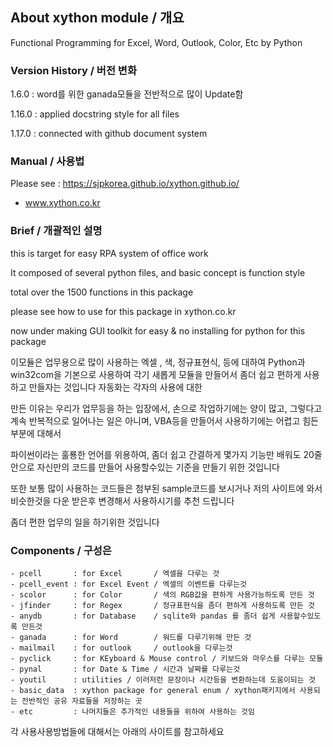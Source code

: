 ## About xython module / 개요
Functional Programming for Excel, Word, Outlook, Color, Etc by Python

### Version History / 버전 변화
1.6.0 : word를 위한 ganada모듈을 전반적으로 많이 Update함

1.16.0 : applied docstring style for all files

1.17.0 : connected with github document system

### Manual / 사용법
Please see : https://sjpkorea.github.io/xython.github.io/
* www.xython.co.kr

### Brief / 개괄적인 설명
this is target for easy RPA system of office work

It composed of several python files, and basic concept is function style

total over the 1500 functions in this package

please see how to use for this package in xython.co.kr

now under making GUI toolkit for easy & no installing for python for this package

이모듈은 업무용으로 많이 사용하는 엑셀 , 색, 정규표현식, 등에 대하여 Python과 win32com을 기본으로 사용하여 각기 새롭게 모듈을 만들어서 좀더 쉽고 편하게 사용하고 만들자는 것입니다
자동화는 각자의 사용에 대한  

만든 이유는 우리가 업무등을 하는 입장에서, 손으로 작업하기에는 양이 많고, 그렇다고
계속 반복적으로 일어나는 일은 아니며, VBA등을 만들어서 사용하기에는 어렵고 힘든 부분에 대해서

파이썬이라는 훌룡한 언어를 위용하여, 좀더 쉽고 간결하게 몇가지 기능만 배워도 20줄안으로 자신만의 코드를
만들어 사용할수있는 기준을 만들기 위한 것입니다

또한 보통 많이 사용하는 코드들은 첨부된 sample코드를 보시거나 저의 사이트에 와서 비슷한것을 다운 받은후
변경해서 사용하시기를 추천 드립니다

좀더 편한 업무의 일을 하기위한 것입니다

### Components / 구성은 

    - pcell       : for Excel       / 엑셀을 다루는 것
    - pcell_event : for Excel Event / 엑셀의 이벤트를 다루는것
    - scolor      : for Color       / 색의 RGB값을 편하게 사용가능하도록 만든 것
    - jfinder     : for Regex       / 정규표현식을 좀더 편하게 사용하도록 만든 것
    - anydb       : for Database    / sqlite와 pandas 를 좀더 쉽게 사용할수있도록 만든것
    - ganada      : for Word        / 워드를 다루기위해 만든 것
    - mailmail    : for outlook     / outlook을 다루는것
    - pyclick     : for KEyboard & Mouse control / 키보드와 마우스를 다루는 모듈
    - pynal       : for Date & Time / 시간과 날짜를 다루는것
    - youtil      : utilities / 이러저런 문장이나 시간등을 변환하는데 도움이되는 것
    - basic_data  : xython package for general enum / xython패키지에서 사용되는 전반적인 공유 자료들을 저장하는 곳
    - etc         : 나머지들은 추가적인 내용들을 위하여 사용하는 것임 
각 사용사용방법들에 대해서는 아래의 사이트를 참고하세요



